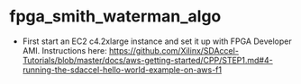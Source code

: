 # fpga_smith_waterman_algo

- First start an EC2 c4.2xlarge instance and set it up with FPGA Developer AMI. Instructions here: https://github.com/Xilinx/SDAccel-Tutorials/blob/master/docs/aws-getting-started/CPP/STEP1.md#4-running-the-sdaccel-hello-world-example-on-aws-f1
